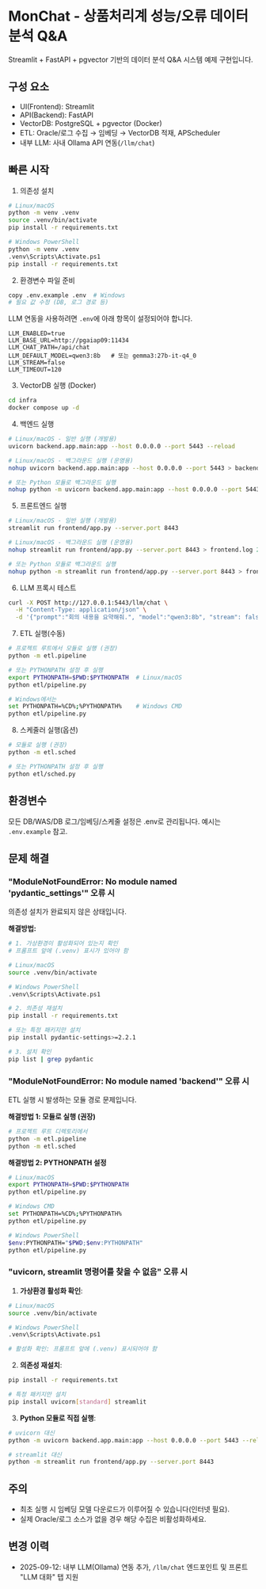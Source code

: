 # MonChat - 상품처리계 성능/오류 데이터 분석 Q&A

Streamlit + FastAPI + pgvector 기반의 데이터 분석 Q&A 시스템 예제 구현입니다.

## 구성 요소
- UI(Frontend): Streamlit
- API(Backend): FastAPI
- VectorDB: PostgreSQL + pgvector (Docker)
- ETL: Oracle/로그 수집 → 임베딩 → VectorDB 적재, APScheduler
 - 내부 LLM: 사내 Ollama API 연동(`/llm/chat`)

## 빠른 시작
1) 의존성 설치
```bash
# Linux/macOS
python -m venv .venv
source .venv/bin/activate
pip install -r requirements.txt

# Windows PowerShell
python -m venv .venv
.venv\Scripts\Activate.ps1
pip install -r requirements.txt
```

2) 환경변수 파일 준비
```bash
copy .env.example .env  # Windows
# 필요 값 수정 (DB, 로그 경로 등)
```

LLM 연동을 사용하려면 `.env`에 아래 항목이 설정되어야 합니다.
```
LLM_ENABLED=true
LLM_BASE_URL=http://pgaiap09:11434
LLM_CHAT_PATH=/api/chat
LLM_DEFAULT_MODEL=qwen3:8b   # 또는 gemma3:27b-it-q4_0
LLM_STREAM=false
LLM_TIMEOUT=120
```

3) VectorDB 실행 (Docker)
```bash
cd infra
docker compose up -d
```

4) 백엔드 실행
```bash
# Linux/macOS - 일반 실행 (개발용)
uvicorn backend.app.main:app --host 0.0.0.0 --port 5443 --reload

# Linux/macOS - 백그라운드 실행 (운영용)
nohup uvicorn backend.app.main:app --host 0.0.0.0 --port 5443 > backend.log 2>&1 &

# 또는 Python 모듈로 백그라운드 실행
nohup python -m uvicorn backend.app.main:app --host 0.0.0.0 --port 5443 > backend.log 2>&1 &
```

5) 프론트엔드 실행
```bash
# Linux/macOS - 일반 실행 (개발용)
streamlit run frontend/app.py --server.port 8443

# Linux/macOS - 백그라운드 실행 (운영용)
nohup streamlit run frontend/app.py --server.port 8443 > frontend.log 2>&1 &

# 또는 Python 모듈로 백그라운드 실행
nohup python -m streamlit run frontend/app.py --server.port 8443 > frontend.log 2>&1 &
```

6) LLM 프록시 테스트
```bash
curl -X POST http://127.0.0.1:5443/llm/chat \
  -H "Content-Type: application/json" \
  -d '{"prompt":"회의 내용을 요약해줘.", "model":"qwen3:8b", "stream": false}'
```

7) ETL 실행(수동)
```bash
# 프로젝트 루트에서 모듈로 실행 (권장)
python -m etl.pipeline

# 또는 PYTHONPATH 설정 후 실행
export PYTHONPATH=$PWD:$PYTHONPATH  # Linux/macOS
python etl/pipeline.py

# Windows에서는
set PYTHONPATH=%CD%;%PYTHONPATH%    # Windows CMD
python etl/pipeline.py
```

8) 스케줄러 실행(옵션)
```bash
# 모듈로 실행 (권장)
python -m etl.sched

# 또는 PYTHONPATH 설정 후 실행
python etl/sched.py
```

## 환경변수
모든 DB/WAS/DB 로그/임베딩/스케줄 설정은 .env로 관리됩니다. 예시는 `.env.example` 참고.

## 문제 해결
### "ModuleNotFoundError: No module named 'pydantic_settings'" 오류 시
의존성 설치가 완료되지 않은 상태입니다.

**해결방법:**
```bash
# 1. 가상환경이 활성화되어 있는지 확인
# 프롬프트 앞에 (.venv) 표시가 있어야 함

# Linux/macOS
source .venv/bin/activate

# Windows PowerShell
.venv\Scripts\Activate.ps1

# 2. 의존성 재설치
pip install -r requirements.txt

# 또는 특정 패키지만 설치
pip install pydantic-settings>=2.2.1

# 3. 설치 확인
pip list | grep pydantic
```

### "ModuleNotFoundError: No module named 'backend'" 오류 시
ETL 실행 시 발생하는 모듈 경로 문제입니다.

**해결방법 1: 모듈로 실행 (권장)**
```bash
# 프로젝트 루트 디렉토리에서
python -m etl.pipeline
python -m etl.sched
```

**해결방법 2: PYTHONPATH 설정**
```bash
# Linux/macOS
export PYTHONPATH=$PWD:$PYTHONPATH
python etl/pipeline.py

# Windows CMD
set PYTHONPATH=%CD%;%PYTHONPATH%
python etl/pipeline.py

# Windows PowerShell
$env:PYTHONPATH="$PWD;$env:PYTHONPATH"
python etl/pipeline.py
```

### "uvicorn, streamlit 명령어를 찾을 수 없음" 오류 시
1) **가상환경 활성화 확인**:
```bash
# Linux/macOS
source .venv/bin/activate

# Windows PowerShell  
.venv\Scripts\Activate.ps1

# 활성화 확인: 프롬프트 앞에 (.venv) 표시되어야 함
```

2) **의존성 재설치**:
```bash
pip install -r requirements.txt

# 특정 패키지만 설치
pip install uvicorn[standard] streamlit
```

3) **Python 모듈로 직접 실행**:
```bash
# uvicorn 대신
python -m uvicorn backend.app.main:app --host 0.0.0.0 --port 5443 --reload

# streamlit 대신  
python -m streamlit run frontend/app.py --server.port 8443
```

## 주의
- 최초 실행 시 임베딩 모델 다운로드가 이루어질 수 있습니다(인터넷 필요).
- 실제 Oracle/로그 소스가 없을 경우 해당 수집은 비활성화하세요.

## 변경 이력
- 2025-09-12: 내부 LLM(Ollama) 연동 추가, `/llm/chat` 엔드포인트 및 프론트 "LLM 대화" 탭 지원
